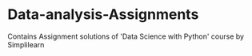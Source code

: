 # Data-analysis-Assignments
Contains Assignment solutions of 'Data Science with Python' course by Simplilearn
